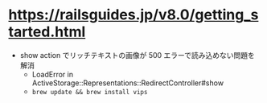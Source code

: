 # https://railsguides.jp/v8.0/getting_started.html

- show action でリッチテキストの画像が 500 エラーで読み込めない問題を解消
  - LoadError in ActiveStorage::Representations::RedirectController#show
  - `brew update && brew install vips`
